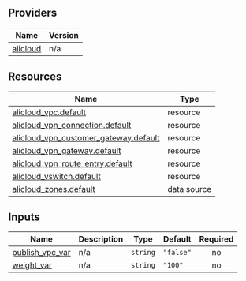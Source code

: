 <!-- BEGIN_TF_DOCS -->
## Providers

| Name | Version |
|------|---------|
| <a name="provider_alicloud"></a> [alicloud](#provider\_alicloud) | n/a |

## Resources

| Name | Type |
|------|------|
| [alicloud_vpc.default](https://registry.terraform.io/providers/hashicorp/alicloud/latest/docs/resources/vpc) | resource |
| [alicloud_vpn_connection.default](https://registry.terraform.io/providers/hashicorp/alicloud/latest/docs/resources/vpn_connection) | resource |
| [alicloud_vpn_customer_gateway.default](https://registry.terraform.io/providers/hashicorp/alicloud/latest/docs/resources/vpn_customer_gateway) | resource |
| [alicloud_vpn_gateway.default](https://registry.terraform.io/providers/hashicorp/alicloud/latest/docs/resources/vpn_gateway) | resource |
| [alicloud_vpn_route_entry.default](https://registry.terraform.io/providers/hashicorp/alicloud/latest/docs/resources/vpn_route_entry) | resource |
| [alicloud_vswitch.default](https://registry.terraform.io/providers/hashicorp/alicloud/latest/docs/resources/vswitch) | resource |
| [alicloud_zones.default](https://registry.terraform.io/providers/hashicorp/alicloud/latest/docs/data-sources/zones) | data source |

## Inputs

| Name | Description | Type | Default | Required |
|------|-------------|------|---------|:--------:|
| <a name="input_publish_vpc_var"></a> [publish\_vpc\_var](#input\_publish\_vpc\_var) | n/a | `string` | `"false"` | no |
| <a name="input_weight_var"></a> [weight\_var](#input\_weight\_var) | n/a | `string` | `"100"` | no |
<!-- END_TF_DOCS -->    